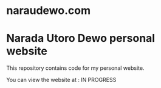 # naraudewo.com

# Narada Utoro Dewo personal website
This repository contains code for my personal website. 

You can view the website at : IN PROGRESS 
